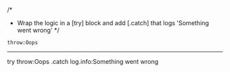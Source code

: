 /*
 * Wrap the logic in a [try] block and add [.catch] that logs 'Something went wrong'
 */
```hyperlambda
throw:Oops
```
---
try
   throw:Oops
.catch
   log.info:Something went wrong
